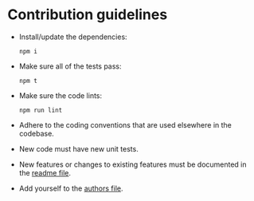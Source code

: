 # Contribution guidelines

* Install/update the dependencies:
  ```
  npm i
  ```

* Make sure all of the tests pass:
  ```
  npm t
  ```

* Make sure the code lints:
  ```
  npm run lint
  ```

* Adhere to the coding conventions that are used elsewhere in the codebase.

* New code must have new unit tests.

* New features or changes to existing features must be documented in the [readme file](README.md).

* Add yourself to the [authors file](AUTHORS).

